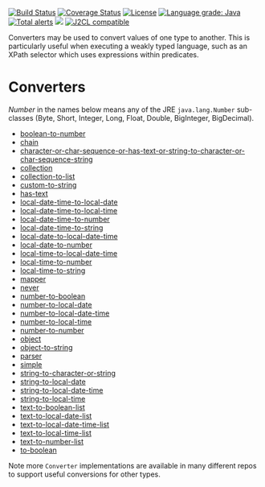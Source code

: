 [![Build Status](https://github.com/mP1/walkingkooka-convert/actions/workflows/build.yaml/badge.svg)](https://github.com/mP1/walkingkooka-convert/actions/workflows/build.yaml/badge.svg)
[![Coverage Status](https://coveralls.io/repos/github/mP1/walkingkooka-convert/badge.svg?branch=master)](https://coveralls.io/github/mP1/walkingkooka-convert?branch=master)
[![License](https://img.shields.io/badge/License-Apache%202.0-blue.svg)](https://opensource.org/licenses/Apache-2.0)
[![Language grade: Java](https://img.shields.io/lgtm/grade/java/g/mP1/walkingkooka-convert.svg?logo=lgtm&logoWidth=18)](https://lgtm.com/projects/g/mP1/walkingkooka-convert/context:java)
[![Total alerts](https://img.shields.io/lgtm/alerts/g/mP1/walkingkooka-convert.svg?logo=lgtm&logoWidth=18)](https://lgtm.com/projects/g/mP1/walkingkooka-convert/alerts/)
![](https://tokei.rs/b1/github/mP1/walkingkooka-convert)
[![J2CL compatible](https://img.shields.io/badge/J2CL-compatible-brightgreen.svg)](https://github.com/mP1/j2cl-central)

Converters may be used to convert values of one type to another. This is particularly useful when executing a weakly typed language, such as an XPath selector which uses expressions within predicates.

# Converters

*Number* in the names below means any of the JRE `java.lang.Number` sub-classes (Byte, Short, Integer, Long, Float, Double, BigInteger, BigDecimal).

- [boolean-to-number](https://github.com/mP1/walkingkooka-convert/blob/master/src/main/java/walkingkooka/convert/ConverterBooleanToNumber.java)
- [chain](https://github.com/mP1/walkingkooka-convert/blob/master/src/main/java/walkingkooka/convert/ConverterChain.java)
- [character-or-char-sequence-or-has-text-or-string-to-character-or-char-sequence-string](https://github.com/mP1/walkingkooka-convert/blob/master/src/main/java/walkingkooka/convert/ConverterCharacterOrCharSequenceOrHasTextOrStringToCharacterOrCharSequenceOrString.java)
- [collection](https://github.com/mP1/walkingkooka-convert/blob/master/src/main/java/walkingkooka/convert/ConverterCollection.java)
- [collection-to-list](https://github.com/mP1/walkingkooka-convert/blob/master/src/main/java/walkingkooka/convert/ConverterCollectionToList.java)
- [custom-to-string](https://github.com/mP1/walkingkooka-convert/blob/master/src/main/java/walkingkooka/convert/ConverterCustomToString.java)
- [has-text](https://github.com/mP1/walkingkooka-convert/blob/master/src/main/java/walkingkooka/convert/ConverterHasText.java)
- [local-date-time-to-local-date](https://github.com/mP1/walkingkooka-convert/blob/master/src/main/java/walkingkooka/convert/ConverterTemporalLocalDateTimeToLocalDate.java)
- [local-date-time-to-local-time](https://github.com/mP1/walkingkooka-convert/blob/master/src/main/java/walkingkooka/convert/ConverterTemporalLocalDateTimeToLocalTime.java)
- [local-date-time-to-number](https://github.com/mP1/walkingkooka-convert/blob/master/src/main/java/walkingkooka/convert/ConverterTemporalLocalDateTimeToNumber.java)
- [local-date-time-to-string](https://github.com/mP1/walkingkooka-convert/blob/master/src/main/java/walkingkooka/convert/ConverterDateTimeFormatterLocalDateTimeToStringDateTimeFormatter.java)
- [local-date-to-local-date-time](https://github.com/mP1/walkingkooka-convert/blob/master/src/main/java/walkingkooka/convert/ConverterTemporalLocalDateToLocalDateTime.java)
- [local-date-to-number](https://github.com/mP1/walkingkooka-convert/blob/master/src/main/java/walkingkooka/convert/ConverterTemporalLocalDateToNumber.java)
- [local-time-to-local-date-time](https://github.com/mP1/walkingkooka-convert/blob/master/src/main/java/walkingkooka/convert/ConverterLocalTimeToLocalDateTime.java)
- [local-time-to-number](https://github.com/mP1/walkingkooka-convert/blob/master/src/main/java/walkingkooka/convert/ConverterLocalTimeToNumber.java)
- [local-time-to-string](https://github.com/mP1/walkingkooka-convert/blob/master/src/main/java/walkingkooka/convert/ConverterDateTimeFormatterLocalTimeToStringDateTimeFormatter.java)
- [mapper](https://github.com/mP1/walkingkooka-convert/blob/master/src/main/java/walkingkooka/convert/ConverterPredicatedMapper.java)
- [never](https://github.com/mP1/walkingkooka-convert/blob/master/src/main/java/walkingkooka/convert/ConverterNever.java)
- [number-to-boolean](https://github.com/mP1/walkingkooka-convert/blob/master/src/main/java/walkingkooka/convert/ConverterNumberToBoolean.java)
- [number-to-local-date](https://github.com/mP1/walkingkooka-convert/blob/master/src/main/java/walkingkooka/convert/ConverterNumberToLocalDate.java)
- [number-to-local-date-time](https://github.com/mP1/walkingkooka-convert/blob/master/src/main/java/walkingkooka/convert/ConverterNumberToLocalDateTime.java)
- [number-to-local-time](https://github.com/mP1/walkingkooka-convert/blob/master/src/main/java/walkingkooka/convert/ConverterNumberToLocalTime.java)
- [number-to-number](https://github.com/mP1/walkingkooka-convert/blob/master/src/main/java/walkingkooka/convert/ConverterNumberToNumber.java)
- [object](https://github.com/mP1/walkingkooka-convert/blob/master/src/main/java/walkingkooka/convert/ConverterToObject.java)
- [object-to-string](https://github.com/mP1/walkingkooka-convert/blob/master/src/main/java/walkingkooka/convert/ConverterObjectToString.java)
- [parser](https://github.com/mP1/walkingkooka-convert/blob/master/src/main/java/walkingkooka/convert/ConverterParser.java)
- [simple](https://github.com/mP1/walkingkooka-convert/blob/master/src/main/java/walkingkooka/convert/ConverterSimple.java)
- [string-to-character-or-string](https://github.com/mP1/walkingkooka-convert/blob/master/src/main/java/walkingkooka/convert/ConverterSimple.java)
- [string-to-local-date](https://github.com/mP1/walkingkooka-convert/blob/master/src/main/java/walkingkooka/convert/ConverterDateTimeFormatterStringToLocalTimeDateTimeFormatter.java)
- [string-to-local-date-time](https://github.com/mP1/walkingkooka-convert/blob/master/src/main/java/walkingkooka/convert/ConverterDateTimeFormatterStringToLocalDateTimeDateTimeFormatter.java)
- [string-to-local-time](https://github.com/mP1/walkingkooka-convert/blob/master/src/main/java/walkingkooka/convert/ConverterDateTimeFormatterStringToLocalTimeDateTimeFormatter.java)
- [text-to-boolean-list](https://github.com/mP1/walkingkooka-convert/blob/master/src/main/java/walkingkooka/convert/ConverterTextToListBooleanList.java)
- [text-to-local-date-list](https://github.com/mP1/walkingkooka-convert/blob/master/src/main/java/walkingkooka/convert/ConverterTextToListDateList.java)
- [text-to-local-date-time-list](https://github.com/mP1/walkingkooka-convert/blob/master/src/main/java/walkingkooka/convert/ConverterTextToListDateTimeList.java)
- [text-to-local-time-list](https://github.com/mP1/walkingkooka-convert/blob/master/src/main/java/walkingkooka/convert/ConverterTextToListTimeList.java)
- [text-to-number-list](https://github.com/mP1/walkingkooka-convert/blob/master/src/main/java/walkingkooka/convert/ConverterTextToListNumberList.java)
- [to-boolean](https://github.com/mP1/walkingkooka-convert/blob/master/src/main/java/walkingkooka/convert/ConverterToBoolean.java)

Note more `Converter` implementations are available in many different repos to support useful conversions for other types.